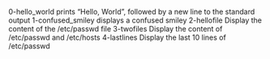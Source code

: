 0-hello_world prints “Hello, World”, followed by a new line to the standard output
1-confused_smiley displays a confused smiley
2-hellofile Display the content of the /etc/passwd file
3-twofiles Display the content of /etc/passwd and /etc/hosts
4-lastlines Display the last 10 lines of /etc/passwd
